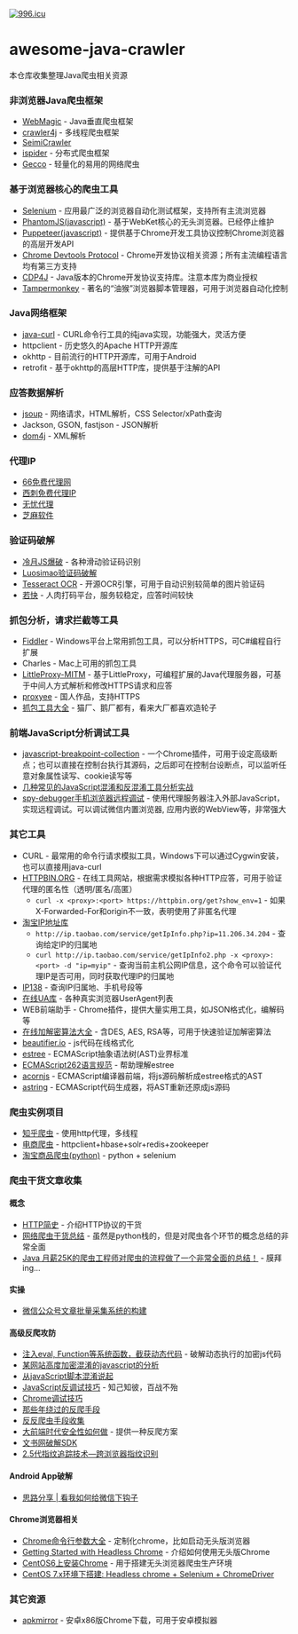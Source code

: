 [![996.icu](https://img.shields.io/badge/link-996.icu-red.svg)](https://996.icu)

# awesome-java-crawler
本仓库收集整理Java爬虫相关资源

### 非浏览器Java爬虫框架
* [WebMagic](https://github.com/code4craft/webmagic) - Java垂直爬虫框架
* [crawler4j](https://github.com/yasserg/crawler4j) - 多线程爬虫框架
* [SeimiCrawler](https://github.com/zhegexiaohuozi/SeimiCrawler)
* [ispider](https://github.com/xpleaf/ispider) - 分布式爬虫框架
* [Gecco](https://github.com/xtuhcy/gecco) - 轻量化的易用的网络爬虫

### 基于浏览器核心的爬虫工具
* [Selenium](https://www.seleniumhq.org/) - 应用最广泛的浏览器自动化测试框架，支持所有主流浏览器
* [PhantomJS(javascript)](http://phantomjs.org/) - 基于WebKet核心的无头浏览器。已经停止维护
* [Puppeteer(javascript)](https://github.com/GoogleChrome/puppeteer/) - 提供基于Chrome开发工具协议控制Chrome浏览器的高层开发API
* [Chrome Devtools Protocol](https://github.com/ChromeDevTools/awesome-chrome-devtools) - Chrome开发协议相关资源；所有主流编程语言均有第三方支持
* [CDP4J](https://github.com/webfolderio/cdp4j) - Java版本的Chrome开发协议支持库。注意本库为商业授权
* [Tampermonkey](https://tampermonkey.net/) - 著名的“油猴”浏览器脚本管理器，可用于浏览器自动化控制

### Java网络框架
* [java-curl](https://github.com/rockswang/java-curl) - CURL命令行工具的纯java实现，功能强大，灵活方便
* httpclient - 历史悠久的Apache HTTP开源库
* okhttp - 目前流行的HTTP开源库，可用于Android
* retrofit - 基于okhttp的高层HTTP库，提供基于注解的API

### 应答数据解析
* [jsoup](https://jsoup.org/) - 网络请求，HTML解析，CSS Selector/xPath查询
* Jackson, GSON, fastjson - JSON解析
* [dom4j](https://dom4j.github.io/) - XML解析

### 代理IP
* [66免费代理网](http://www.66ip.cn/)
* [西刺免费代理IP](http://www.xicidaili.com/)
* [无忧代理](http://www.data5u.com/)
* [芝麻软件](http://www.zhimaruanjian.com/)

### 验证码破解
* [冷月JS爆破](https://github.com/leng-yue/Lengyue-Vcode/) - 各种滑动验证码识别
* [Luosimao验证码破解](https://github.com/sml2h3/luosimao_cracker)
* [Tesseract OCR](https://github.com/tesseract-ocr/tesseract) - 开源OCR引擎，可用于自动识别较简单的图片验证码
* [若快](http://www.ruokuai.com/) - 人肉打码平台，服务较稳定，应答时间较快

### 抓包分析，请求拦截等工具
* [Fiddler](https://www.telerik.com/fiddler) - Windows平台上常用抓包工具，可以分析HTTPS，可C#编程自行扩展
* Charles - Mac上可用的抓包工具
* [LittleProxy-MITM](https://github.com/ganskef/LittleProxy-mitm) - 基于LittleProxy，可编程扩展的Java代理服务器，可基于中间人方式解析和修改HTTPS请求和应答
* [proxyee](https://github.com/monkeyWie/proxyee) - 国人作品，支持HTTPS
* [抓包工具大全](https://www.freebuf.com/sectool/184366.html) - 猫厂、鹅厂都有，看来大厂都喜欢造轮子

### 前端JavaScript分析调试工具
* [javascript-breakpoint-collection](https://github.com/mattzeunert/javascript-breakpoint-collection) - 一个Chrome插件，可用于设定高级断点；也可以直接在控制台执行其源码，之后即可在控制台设断点，可以监听任意对象属性读写、cookie读写等
* [几种常见的JavaScript混淆和反混淆工具分析实战](https://www.freebuf.com/articles/web/97945.html)
* [spy-debugger手机浏览器远程调试](https://github.com/wuchangming/spy-debugger) - 使用代理服务器注入外部JavaScript，实现远程调试。可以调试微信内置浏览器, 应用内嵌的WebView等，非常强大

### 其它工具
* CURL - 最常用的命令行请求模拟工具，Windows下可以通过Cygwin安装，也可以直接用java-curl
* [HTTPBIN.ORG](https://httpbin.org) - 在线工具网站，根据需求模拟各种HTTP应答，可用于验证代理的匿名性（透明/匿名/高匿）
  * ```curl -x <proxy>:<port> https://httpbin.org/get?show_env=1``` - 如果X-Forwarded-For和origin不一致，表明使用了非匿名代理
* [淘宝IP地址库](http://ip.taobao.com/)
  * ```http://ip.taobao.com/service/getIpInfo.php?ip=11.206.34.204``` - 查询给定IP的归属地
  * ```curl http://ip.taobao.com/service/getIpInfo2.php -x <proxy>:<port> -d "ip=myip"``` - 查询当前主机公网IP信息，这个命令可以验证代理IP是否可用，同时获取代理IP的归属地
* [IP138](http://ip138.com) - 查询IP归属地、手机号段等
* [在线UA库](https://developers.whatismybrowser.com/useragents/explore/software_name/) - 各种真实浏览器UserAgent列表
* WEB前端助手 - Chrome插件，提供大量实用工具，如JSON格式化，编解码等
* [在线加解密算法大全](http://tool.chacuo.net/cryptdes) - 含DES, AES, RSA等，可用于快速验证加解密算法
* [beautifier.io](https://beautifier.io/) - js代码在线格式化
* [estree](https://github.com/estree/estree) - ECMAScript抽象语法树(AST)业界标准
* [ECMAScript262语言规范](https://tc39.github.io/ecma262) - 帮助理解estree
* [acornjs](https://github.com/acornjs/acorn) - ECMAScript编译器前端，将js源码解析成estree格式的AST
* [astring](https://github.com/davidbonnet/astring) - ECMAScript代码生成器，将AST重新还原成js源码

### 爬虫实例项目
* [知乎爬虫](https://github.com/wycm/zhihu-crawler) - 使用http代理，多线程
* [电商爬虫](https://github.com/JFanZhao/spider) - httpclient+hbase+solr+redis+zookeeper
* [淘宝商品爬虫(python)](https://github.com/Williamsunsir/Spider/tree/master/taobao) - python + selenium

### 爬虫干货文章收集

#### 概念
* [HTTP简史](https://zhuanlan.zhihu.com/p/59345476) - 介绍HTTP协议的干货
* [网络爬虫干货总结](https://juejin.im/post/5bce8201518825773605597d) - 虽然是python栈的，但是对爬虫各个环节的概念总结的非常全面
* [Java 月薪25K的爬虫工程师对爬虫的流程做了一个非常全面的总结！](https://blog.csdn.net/Knight_VIP/article/details/81736918) - 膜拜ing...

#### 实操
* [微信公众号文章批量采集系统的构建](https://zhuanlan.zhihu.com/p/24302048)

#### 高级反爬攻防
* [注入eval, Function等系统函数，截获动态代码](https://segmentfault.com/a/1190000018742189) - 破解动态执行的加密js代码
* [某网站高度加密混淆的javascript的分析](https://segmentfault.com/a/1190000017541235)
* [从javaScript脚本混淆说起](https://www.freebuf.com/articles/system/140062.html)
* [JavaScript反调试技巧](https://www.freebuf.com/articles/system/163579.html) - 知己知彼，百战不殆
* [Chrome调试技巧](https://github.com/FantasticLBP/knowledge-kit/blob/master/%E7%AC%AC%E4%BA%8C%E9%83%A8%E5%88%86%20Web%20%E5%89%8D%E7%AB%AF/2.24.md)
* [那些年绕过的反爬手段](https://www.freebuf.com/articles/web/166125.html)
* [反反爬虫手段收集](https://github.com/luyishisi/Anti-Anti-Spider)
* [大前端时代安全性如何做](https://segmentfault.com/a/1190000017899193) - 提供一种反爬方案
* [文书网破解SDK](https://github.com/sml2h3/mmewmd_crack_for_wenshu)
* [2.5代指纹追踪技术—跨浏览器指纹识别](https://paper.seebug.org/350/)

#### Android App破解
* [思路分享 | 看我如何给微信下钩子](https://www.freebuf.com/articles/web/156944.html)

#### Chrome浏览器相关
* [Chrome命令行参数大全](https://peter.sh/experiments/chromium-command-line-switches/) - 定制化chrome，比如启动无头版浏览器
* [Getting Started with Headless Chrome](https://developers.google.com/web/updates/2017/04/headless-chrome) - 介绍如何使用无头版Chrome
* [CentOS6上安装Chrome](https://intoli.com/blog/installing-google-chrome-on-centos/) - 用于搭建无头浏览器爬虫生产环境
* [CentOS 7.x环境下搭建: Headless chrome + Selenium + ChromeDriver](https://blog.csdn.net/zhuyiquan/article/details/79537623)

### 其它资源
* [apkmirror](https://www.apkmirror.com/apk/google-inc/chrome/variant-%7B%22arches_slug%22%3A%5B%22x86%22%5D%7D/) - 安卓x86版Chrome下载，可用于安卓模拟器
